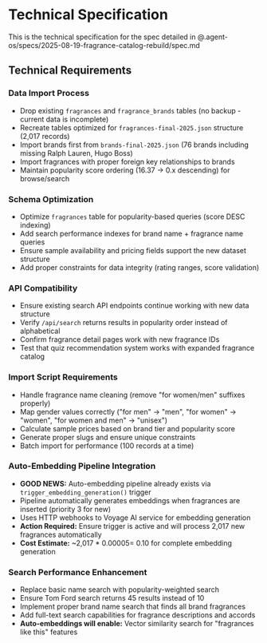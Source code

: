 # Technical Specification

This is the technical specification for the spec detailed in @.agent-os/specs/2025-08-19-fragrance-catalog-rebuild/spec.md

## Technical Requirements

### Data Import Process
- Drop existing `fragrances` and `fragrance_brands` tables (no backup - current data is incomplete)
- Recreate tables optimized for `fragrances-final-2025.json` structure (2,017 records)
- Import brands first from `brands-final-2025.json` (76 brands including missing Ralph Lauren, Hugo Boss)
- Import fragrances with proper foreign key relationships to brands
- Maintain popularity score ordering (16.37 → 0.x descending) for browse/search

### Schema Optimization
- Optimize `fragrances` table for popularity-based queries (score DESC indexing)
- Add search performance indexes for brand name + fragrance name queries
- Ensure sample availability and pricing fields support the new dataset structure
- Add proper constraints for data integrity (rating ranges, score validation)

### API Compatibility
- Ensure existing search API endpoints continue working with new data structure
- Verify `/api/search` returns results in popularity order instead of alphabetical
- Confirm fragrance detail pages work with new fragrance IDs
- Test that quiz recommendation system works with expanded fragrance catalog

### Import Script Requirements
- Handle fragrance name cleaning (remove "for women/men" suffixes properly)
- Map gender values correctly ("for men" → "men", "for women" → "women", "for women and men" → "unisex")
- Calculate sample prices based on brand tier and popularity score
- Generate proper slugs and ensure unique constraints
- Batch import for performance (100 records at a time)

### Auto-Embedding Pipeline Integration
- **GOOD NEWS:** Auto-embedding pipeline already exists via `trigger_embedding_generation()` trigger
- Pipeline automatically generates embeddings when fragrances are inserted (priority 3 for new)
- Uses HTTP webhooks to Voyage AI service for embedding generation
- **Action Required:** Ensure trigger is active and will process 2,017 new fragrances automatically
- **Cost Estimate:** ~2,017 * $0.00005 = ~$0.10 for complete embedding generation

### Search Performance Enhancement  
- Replace basic name search with popularity-weighted search
- Ensure Tom Ford search returns 45 results instead of 10
- Implement proper brand name search that finds all brand fragrances
- Add full-text search capabilities for fragrance descriptions and accords
- **Auto-embeddings will enable:** Vector similarity search for "fragrances like this" features